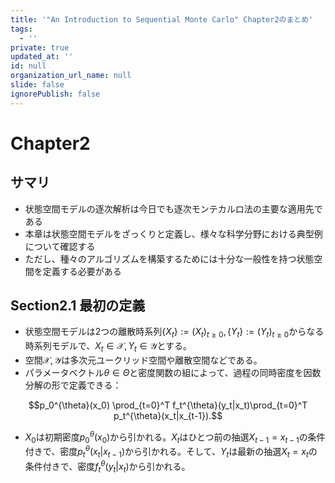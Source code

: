 ```yaml
---
title: '"An Introduction to Sequential Monte Carlo" Chapter2のまとめ'
tags:
  - ''
private: true
updated_at: ''
id: null
organization_url_name: null
slide: false
ignorePublish: false
---
```

# Chapter2 

## サマリ
- 状態空間モデルの逐次解析は今日でも逐次モンテカルロ法の主要な適用先である
- 本章は状態空間モデルをざっくりと定義し、様々な科学分野における典型例について確認する
- ただし、種々のアルゴリズムを構築するためには十分な一般性を持つ状態空間を定義する必要がある

## Section2.1 最初の定義
- 状態空間モデルは2つの離散時系列$\{X_t\}:=(X_t)_{t\ge 0},\{Y_t\}:=(Y_t)_{t\ge 0}$からなる時系列モデルで、$X_t\in \mathcal{X}, Y_t\in \mathcal{Y}$とする。
- 空間$\mathcal{X}, \mathcal{Y}$は多次元ユークリッド空間や離散空間などである。
- パラメータベクトル$\theta \in \Theta$と密度関数の組によって、過程の同時密度を因数分解の形で定義できる：

```math
p_0^{\theta}(x_0) \prod_{t=0}^T f_t^{\theta}(y_t|x_t)\prod_{t=0}^T
p_t^{\theta}(x_t|x_{t-1}).
```

- $X_0$は初期密度$p_0^{\theta}(x_0)$から引かれる。$X_t$はひとつ前の抽選$X_{t-1}=x_{t-1}$の条件付きで、密度$p_t^{\theta}(x_t|x_{t-1})$から引かれる。そして、$Y_t$は最新の抽選$X_t=x_t$の条件付きで、密度$f_t^{\theta}(y_t|x_t)$から引かれる。

